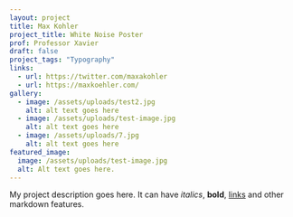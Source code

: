 ```yaml
---
layout: project
title: Max Kohler
project_title: White Noise Poster
prof: Professor Xavier
draft: false
project_tags: "Typography"
links:
  - url: https://twitter.com/maxakohler
  - url: https://maxkoehler.com/
gallery:
  - image: /assets/uploads/test2.jpg
    alt: alt text goes here
  - image: /assets/uploads/test-image.jpg
    alt: alt text goes here
  - image: /assets/uploads/7.jpg
    alt: alt text goes here
featured_image:
  image: /assets/uploads/test-image.jpg
  alt: Alt text goes here.
---
```


My project description goes here. It can have *italics*, **bold**, [links](www.example.com) and other markdown features.
